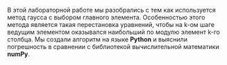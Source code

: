 В этой лабораторной работе мы разобрались с тем как используется метод гаусса с выбором главного элемента. Особенностью этого метода является такая перестановка уравнений, чтобы на k-ом шаге ведущим элементом оказывался наибольший по модулю элемент k-го столбца. Мы создали алгоритм на языке **Python** и выяснили погрешность в сравнении с библиотекой вычислительной математики **numPy**.